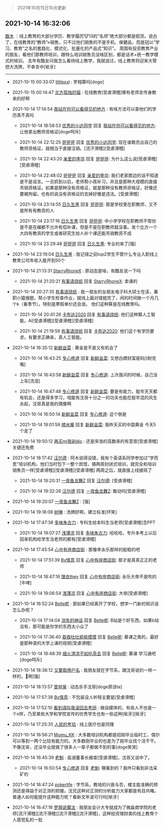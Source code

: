 > 2021年10月15日10点更新
<link rel="stylesheet" href="https://cdn.jsdelivr.net/gh/taotie6/sampleJSON@main/css/photo_show.css">
<meta name="referrer" content="no-referrer" />


 ## 2021-10-14 16:32:06 

 [㪚木](https://www.coolapk.com/feed/30685228?shareKey=NjFiNmUzMTZlN2YwNjE2N2YwYmE~) ：线上教育的大部分学历、教学履历🐮13的“名师”绝大部分都是假货。说白了，在线教育的“教师”≈销售，只不过他们销售的不是手机、保健品，而是冠以“学习、教育”之名的套路化、模式化、批量化的产品式“知识”。
周围有投资教育产业的朋友，看他们那教师培训，跟特么培训销售员没啥区别<!--break-->，都是话术+统一教学模式的培训。
去年有酷友问我怎么看待线上教学，我就说过，线上教育将迎来大管控大洗牌，不幸言中[呲牙] 

<div class="album">
</div>

 ------- 

- 2021-10-15 00:33:07 [littlexxl](uid=3375580) : 罗翔算吗[doge] 

- 2021-10-15 00:14:47 [北方孤独的猫](uid=624790) : 在线教育[受虐滑稽]哪有老师言传身教来的好啊 

- 2021-10-14 17:14:54 [我站在你可以看得见的地方](uid=1262232) : 有啥方法可以查他们的学历真不真吗 

    - 2021-10-14 18:58:53 [优秀的小达同学](uid=3114536) 回复 [我站在你可以看得见的地方](uid=1262232): 让他拿出教师资格证[doge呵斥] 

    - 2021-10-14 22:12:25 [戼戼戼](uid=4044548) 回复 [优秀的小达同学](uid=3114536): 现在谁敢亮出自己的教师资格证，就相当于直接注销。[流汗滑稽][受虐滑稽] 

    - 2021-10-14 22:43:20 [亲爱的李华](uid=1323228) 回复 [戼戼戼](uid=4044548): 为什么这么说[受虐滑稽][受虐滑稽] 

    - 2021-10-14 22:48:02 [戼戼戼](uid=4044548) 回复 [亲爱的李华](uid=1323228): 我们老家那边的话不知道是不是谣言。一旦抓到以后，老师帮小孩补习，并且是那种大规模的直接吊销资格证。如果是那种没有资格证，就是那种没有教师资格证，好像还要被拘留。也有的说没有资格证的去掉好像是违法。[受虐滑稽] 

    - 2021-10-14 23:14:55 [日久生黑](uid=1062678) 回复 [戼戼戼](uid=4044548): 那是学校里在职教师，又不是所有有教资的人 

    - 2021-10-14 23:17:16 [日久生黑](uid=1062678) 回复 [戼戼戼](uid=4044548): 中小学学校在职教师不管你是不是在编都不允许有偿补课，但是不是在职教师就没事。发个比方一个大四有教资的学生或者研究生给人补个课还能吊销教资不成 

    - 2021-10-14 23:29:48 [戼戼戼](uid=4044548) 回复 [日久生黑](uid=1062678): 专业的来了[强] 

- 2021-10-14 23:19:04 [日久生黑](uid=1062678) : 我记得之前top2学生不管什么专业入职线上教育公司年收入能开到50个 

- 2021-10-14 21:13:31 [StarryRhoneX](uid=3488925) : 原动态是啥，有酷友说一下吗 

    - 2021-10-14 21:20:21 [有事请烧纸](uid=1802946) 回复 [StarryRhoneX](uid=3488925): 卖课的 

- 2021-10-14 20:27:35 [有事请烧纸](uid=1802946) : 我一朋友的女朋友电子科大硕士在读，兼职小猿搜题，帮小学生检查作业，就线上画对错就完了，闲的时间做一个月几个k（看季节）。特别是寒假单价还会涨。
他们这种算是在线教育吗。 

    - 2021-10-14 20:41:26 [卡布达2020](uid=696546) 回复 [有事请烧纸](uid=1802946): 他们这种算人工智能，AI[受虐滑稽][受虐滑稽][受虐滑稽] 

    - 2021-10-14 21:19:59 [有事请烧纸](uid=1802946) 回复 [卡布达2020](uid=696546): 他们这个有学历要求，有要求正确率，真人工智能。 

- 2021-10-14 16:35:12 [新鲜韭菜](uid=1735035) : 黄金是不是又有机会了 

    - 2021-10-14 16:43:25 [专心修道](uid=3218687) 回复 [新鲜韭菜](uid=1735035): 又想白嫖财富密码[t耐克嘴] 

    - 2021-10-14 16:43:58 [新鲜韭菜](uid=1735035) 回复 [专心修道](uid=3218687): 上次我问的时候，自己没上车[流泪] 

    - 2021-10-14 16:47:48 [专心修道](uid=3218687) 回复 [新鲜韭菜](uid=1735035): 要是有能力，股市天天都有机会，还是得多学习，咱能有沈哥十分之一的功夫也能在股市混的风生水起，沈哥真是我的偶像啊 

    - 2021-10-14 16:50:14 [新鲜韭菜](uid=1735035) 回复 [专心修道](uid=3218687): 这个倒是 

    - 2021-10-14 19:01:59 [顺水暖](uid=2030768) 回复 [新鲜韭菜](uid=1735035): 我昨天买的中国黄金 今天5个走了 

- 2021-10-14 19:50:12 [再买mi我剁dio](uid=2957344) : 还是宋浩的高数来的有意思[受虐滑稽]关键还免费 

- 2021-10-14 18:17:42 [汪尔德](uid=1595236) : 阿木说得没错，我有个英语系同学参加过“学而思”培训机构，他们当时包下一整个宾馆，搞两周封闭式培训，就完全和培训销售员一样[受虐滑稽][受虐滑稽][受虐滑稽] 两周之后，就直接上线接班了 

    - 2021-10-14 19:20:31 [一夜鱼龙舞Z](uid=2440130) 回复 [汪尔德](uid=1595236): [受虐滑稽] 

    - 2021-10-14 19:32:26 [汪尔德](uid=1595236) 回复 [一夜鱼龙舞Z](uid=2440130): 敢动吗[受虐滑稽] 

- 2021-10-14 19:20:07 [一夜鱼龙舞Z](uid=2440130) : [强] 

- 2021-10-14 19:18:08 [树琳](uid=1807052) : 洗牌好啊，建立标准[坏笑] 

- 2021-10-14 17:47:38 [多味朱古力](uid=1614110) : 专科生给本科生当老师[受虐滑稽]念PPT 

    - 2021-10-14 19:07:27 [浅薄凉](uid=1630624) 回复 [多味朱古力](uid=1614110): 哈哈哈，专升本考上以后回来机构给学生当老师的都有[受虐滑稽] 

- 2021-10-14 17:45:54 [心中有座商店街](uid=1636078) : 那像李永乐那样的挺稳的吧 

    - 2021-10-14 17:51:39 [By情意](uid=2227064) 回复 [心中有座商店街](uid=1636078): 那才是真真正正的老师 

    - 2021-10-14 18:47:16 [馊衣they](uid=3626049) 回复 [心中有座商店街](uid=1636078): 永乐大帝不是吹的[牛啤] 

    - 2021-10-14 19:06:54 [浅薄凉](uid=1630624) 回复 [心中有座商店街](uid=1636078): 大帝[受虐滑稽] 

- 2021-10-14 16:52:24 [Belle呢](uid=2085738) : 那如果已经离开了学校，想学一门新的知识该怎么办呢？ 

    - 2021-10-14 17:14:04 [消失的神话](uid=880762) 回复 [Belle呢](uid=2085738): B站是个好东西，如果b站没有，那可能是你学的东西太小众了 

    - 2021-10-14 17:36:40 [吞吞吐吐偷偷摸摸](uid=4177414) 回复 [Belle呢](uid=2085738): 慕课之类的，最好是那种录的大学上课的视频[受虐滑稽] 

    - 2021-10-14 18:48:39 [烟火清凉不如吃茶去](uid=4279524) 回复 [Belle呢](uid=2085738): 慕课 学习通吧[doge呵斥] 

- 2021-10-14 18:38:12 [又要取用户名](uid=4165690) : 我朋友就在字节系，跟沈哥说的一样一样的，🐂啊[强] 

- 2021-10-14 18:13:57 [曾祥昊](uid=6695078) : 动态杀手沈哥[doge原谅ta] 

- 2021-10-14 17:57:38 [By情意](uid=2227064) : 不包装没人听呀主要是[受虐滑稽] 

- 2021-10-14 17:52:10 [看到请叫我滚回去考研](uid=3241499) : 做自媒体的，有些人不也是一个x样，乃至某些大学和学院宣传的优秀学生也有一些这种[呲牙][呲牙] 

- 2021-10-14 17:25:35 [人民的考验](uid=3535328) : 线上医疗也是同理 

- 2021-10-14 16:56:21 [Mumu_KK](uid=1355663) : 大多数培训机构都是招刚毕业临时工，偶尔可以等到一两个比较有能力的。大多数刚毕业的也是为了刚毕业找个活干干。不像沈哥，还没毕业就做了很多人一辈子都做不到的事[doge笑哭] 

- 2021-10-14 16:45:39 [老魁](uid=1703096) : 盐湖董事长被查[受虐滑稽]，沈哥又说中了。 

    - 2021-10-14 16:50:54 [专心修道](uid=3218687) 回复 [老魁](uid=1703096): 哪看到的？我咋只看到非法采矿的 

- 2021-10-14 16:47:24 [pokerlife](uid=575409) : 字节系，教培的兴衰与否，楼主能准确的预测还是得益于对正测的把握。沈兄这种对正测的分析能力大家都是有目共睹。普通人如何能提升这种能力呢？看新文年波可行吗[呲牙] 

- 2021-10-14 16:47:18 [罗翔说魔法](uid=2307872) : 我朋友会计大专就成为了微淼商学院的老师[流汗滑稽][流汗滑稽][流汗滑稽][流汗滑稽]，这种投资理财类的线上教育个人感觉乱的一批 

